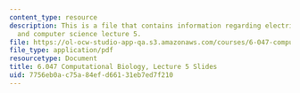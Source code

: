 ```yaml
---
content_type: resource
description: This is a file that contains information regarding electrical engineering
  and computer science lecture 5.
file: https://ol-ocw-studio-app-qa.s3.amazonaws.com/courses/6-047-computational-biology-fall-2015/7756eb0ac75a84efd66131eb7ed7f210_MIT6_047F15_Lecture05.pdf
file_type: application/pdf
resourcetype: Document
title: 6.047 Computational Biology, Lecture 5 Slides
uid: 7756eb0a-c75a-84ef-d661-31eb7ed7f210
---
```

